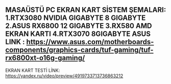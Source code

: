MASAÜSTÜ PC EKRAN KART SİSTEM ŞEMALARI:
1.RTX3080 NVIDIA GIGABYTE 8 GIGABYTE
2.ASUS RX6800 12 GIGABYTE
3.RX580 AMD EKRAN KARTI
4.RTX3070 8GIGABYTE ASUS LINK : https://www.asus.com/motherboards-components/graphics-cards/tuf-gaming/tuf-rx6800xt-o16g-gaming/
------------------------------------
EKRAN KART TESTİ LİNK:
https://yandex.ru/video/preview/4919733713736863212
